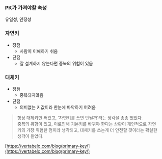 ### PK가 가져야할 속성  
유일성, 안정성

### 자연키
- 장점
    - 사람이 이해하기 쉬움
- 단점
    - 잘 설계하지 않는다면 중복의 위험이 있음

### 대체키
- 장점
    - 중복되지않음
- 단점
    - 의미없는 키값이라 한눈에 파악하기 어려움

> 항상 대체키만 써왔고, '자연키를 쓰면 안될까'라는 생각을 종종 했었다.  
> 중복의 위험이 있고, 이로인해 기본키를 바꿔야 한다는 상황이 개인적으로 자연키의 가장 위험한 점이라 생각되고, 대체키를 쓰는게 더 안전할 것이라는 확실한 생각이 들었다.

[https://vertabelo.com/blog/primary-key/](https://vertabelo.com/blog/primary-key/)